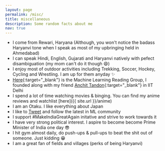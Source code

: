 ```yaml
---
layout: page
permalink: /misc/
title: miscellaneous
description: Some random facts about me
nav: true
---
```



* I come from Rewari, Haryana (Although, you won't notice the badass Haryanvi tone when I speak as most of my upbringing held in Ahmedabad)
* I can speak Hindi, English, Gujarati and Haryanvi natively with pefect disambiguation (my mom can't do it though :smile:)
* I enjoy most of outdoor activities including Trekking, Soccer, Hockey, Cycling and Wrestling. I am up for them anyday :sparkles:
* [Here](https://anshul3899.github.io/mlrg-iitd/){:target="_blank"} is the Machine Learning Reading Group, I founded along with my friend [Anchit Tandon](http://anchittandon.github.io/){:target="_blank"} in IIT Delhi
* I spend a lot of time watching movies & binging. You can find my anime reviews and watchlist [here]({{ site.url }}/anime)
* I am an Otaku. I like everything about Japan
* I like to [Tweet](https://twitter.com/anshulyadav1911) and follow the latest in ML community
* I support #MakeIndiaGreatAgain initative and strive to work towards it
* I have very strong political interest. I aspire to become become Prime Minister of India one day :sunglasses:
* I hit gym almost daily, do push-ups & pull-ups to beat the shit out of someone. Just kidding :grin:
* I am a great fan of fields and villages (perks of being Haryanvi)